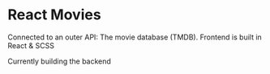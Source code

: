 # React Movies
Connected to an outer API: The movie database (TMDB). Frontend is built in React &amp; SCSS

Currently building the backend
